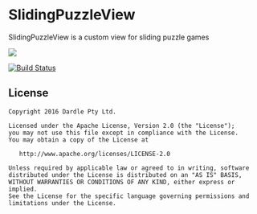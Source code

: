 SlidingPuzzleView
=======
SlidingPuzzleView is a custom view for sliding puzzle games

![](https://user-images.githubusercontent.com/22950288/40486016-6d705968-5fa3-11e8-93a9-e072a5aeec96.gif)

[![Build Status](https://travis-ci.org/luxiliu/SlidingPuzzleView.svg?branch=develop)](https://travis-ci.org/luxiliu/SlidingPuzzleView)

License
--------
    Copyright 2016 Dardle Pty Ltd.

    Licensed under the Apache License, Version 2.0 (the "License");
    you may not use this file except in compliance with the License.
    You may obtain a copy of the License at

       http://www.apache.org/licenses/LICENSE-2.0

    Unless required by applicable law or agreed to in writing, software
    distributed under the License is distributed on an "AS IS" BASIS,
    WITHOUT WARRANTIES OR CONDITIONS OF ANY KIND, either express or implied.
    See the License for the specific language governing permissions and
    limitations under the License.
    
